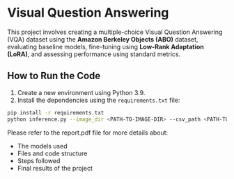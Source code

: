# Visual Question Answering

This project involves creating a multiple-choice Visual Question Answering (VQA) dataset using the **Amazon Berkeley Objects (ABO)** dataset, evaluating baseline models, fine-tuning using **Low-Rank Adaptation (LoRA)**, and assessing performance using standard metrics.

## How to Run the Code

1. Create a new environment using Python 3.9.
2. Install the dependencies using the `requirements.txt` file:

```bash
pip install -r requirements.txt
python inference.py --image_dir <PATH-TO-IMAGE-DIR> --csv_path <PATH-TO-IMAGE_METADATA-CSV>
```

Please refer to the report.pdf file for more details about:
- The models used
- Files and code structure
- Steps followed
- Final results of the project

